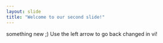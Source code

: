 ```yaml
---
layout: slide
title: "Welcome to our second slide!"
---
```

something new ;)
Use the left arrow to go back changed in vi!
